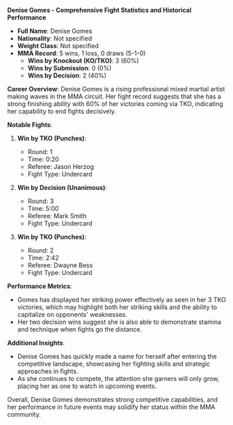 **Denise Gomes - Comprehensive Fight Statistics and Historical Performance**

- **Full Name**: Denise Gomes
- **Nationality**: Not specified
- **Weight Class**: Not specified
- **MMA Record**: 5 wins, 1 loss, 0 draws (5-1-0)
  - **Wins by Knockout (KO/TKO)**: 3 (60%)
  - **Wins by Submission**: 0 (0%)
  - **Wins by Decision**: 2 (40%)

**Career Overview**:
Denise Gomes is a rising professional mixed martial artist making waves in the MMA circuit. Her fight record suggests that she has a strong finishing ability with 60% of her victories coming via TKO, indicating her capability to end fights decisively. 

**Notable Fights**:
1. **Win by TKO (Punches)**:
    - Round: 1
    - Time: 0:20 
    - Referee: Jason Herzog
    - Fight Type: Undercard

2. **Win by Decision (Unanimous)**:
    - Round: 3
    - Time: 5:00 
    - Referee: Mark Smith
    - Fight Type: Undercard

3. **Win by TKO (Punches)**:
    - Round: 2
    - Time: 2:42 
    - Referee: Dwayne Bess
    - Fight Type: Undercard

**Performance Metrics**:
- Gomes has displayed her striking power effectively as seen in her 3 TKO victories, which may highlight both her striking skills and the ability to capitalize on opponents' weaknesses. 
- Her two decision wins suggest she is also able to demonstrate stamina and technique when fights go the distance.

**Additional Insights**:
- Denise Gomes has quickly made a name for herself after entering the competitive landscape, showcasing her fighting skills and strategic approaches in fights.
- As she continues to compete, the attention she garners will only grow, placing her as one to watch in upcoming events.

Overall, Denise Gomes demonstrates strong competitive capabilities, and her performance in future events may solidify her status within the MMA community.